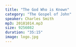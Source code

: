 ```yaml
---
title: "The God Who is Known"
category: "The Gospel of John"
speaker: Charles Smith
mp3: 20181014.mp3
size: 9256082
duration: "35:15"
image: logo.jpg
---
```

